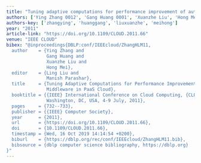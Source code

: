 ```yaml
---
title: "Tuning adaptive computations for performance improvement of autonomic middleware in paas cloud"
authors: ['Ying Zhang 0012', 'Gang Huang 0001', 'Xuanzhe Liu', 'Hong Mei']
authors-key: ['zhangying', 'huanggang', 'liuxuanzhe', 'meihong']
year: "2011"
article-link: "https://doi.org/10.1109/CLOUD.2011.66"
venue: "IEEE CLOUD"
bibex: "@inproceedings{DBLP:conf/IEEEcloud/ZhangHLM11,
  author    = {Ying Zhang and
               Gang Huang and
               Xuanzhe Liu and
               Hong Mei},
  editor    = {Ling Liu and
               Manish Parashar},
  title     = {Tuning Adaptive Computations for Performance Improvement of Autonomic
               Middleware in PaaS Cloud},
  booktitle = {{IEEE} International Conference on Cloud Computing, {CLOUD} 2011,
               Washington, DC, USA, 4-9 July, 2011},
  pages     = {732--733},
  publisher = {{IEEE} Computer Society},
  year      = {2011},
  url       = {https://doi.org/10.1109/CLOUD.2011.66},
  doi       = {10.1109/CLOUD.2011.66},
  timestamp = {Wed, 16 Oct 2019 14:14:54 +0200},
  biburl    = {https://dblp.org/rec/conf/IEEEcloud/ZhangHLM11.bib},
  bibsource = {dblp computer science bibliography, https://dblp.org}
}"
---
```

